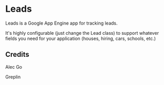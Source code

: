 Leads
===================

Leads is a Google App Engine app for tracking leads.

It's highly configurable (just change the Lead class) to support whatever fields you need for
your application (houses, hiring, cars, schools, etc.)



Credits
-------------------

Alec Go

Greplin
